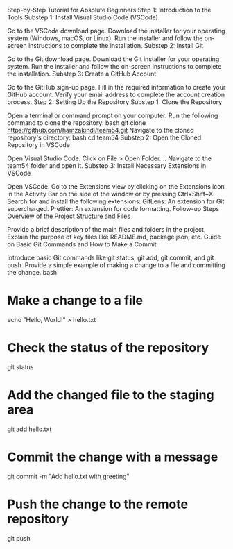 Step-by-Step Tutorial for Absolute Beginners
Step 1: Introduction to the Tools
Substep 1: Install Visual Studio Code (VSCode)

Go to the VSCode download page.
Download the installer for your operating system (Windows, macOS, or Linux).
Run the installer and follow the on-screen instructions to complete the installation.
Substep 2: Install Git

Go to the Git download page.
Download the Git installer for your operating system.
Run the installer and follow the on-screen instructions to complete the installation.
Substep 3: Create a GitHub Account

Go to the GitHub sign-up page.
Fill in the required information to create your GitHub account.
Verify your email address to complete the account creation process.
Step 2: Setting Up the Repository
Substep 1: Clone the Repository

Open a terminal or command prompt on your computer.
Run the following command to clone the repository:
bash
git clone https://github.com/hamzakindi/team54.git
Navigate to the cloned repository's directory:
bash
cd team54
Substep 2: Open the Cloned Repository in VSCode

Open Visual Studio Code.
Click on File > Open Folder....
Navigate to the team54 folder and open it.
Substep 3: Install Necessary Extensions in VSCode

Open VSCode.
Go to the Extensions view by clicking on the Extensions icon in the Activity Bar on the side of the window or by pressing Ctrl+Shift+X.
Search for and install the following extensions:
GitLens: An extension for Git supercharged.
Prettier: An extension for code formatting.
Follow-up Steps
Overview of the Project Structure and Files

Provide a brief description of the main files and folders in the project.
Explain the purpose of key files like README.md, package.json, etc.
Guide on Basic Git Commands and How to Make a Commit

Introduce basic Git commands like git status, git add, git commit, and git push.
Provide a simple example of making a change to a file and committing the change.
bash
# Make a change to a file
echo "Hello, World!" > hello.txt

# Check the status of the repository
git status

# Add the changed file to the staging area
git add hello.txt

# Commit the change with a message
git commit -m "Add hello.txt with greeting"

# Push the change to the remote repository
git push
